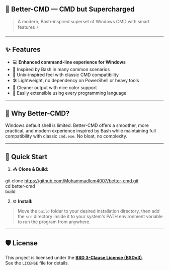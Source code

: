 ## 🚀 Better-CMD — CMD but Supercharged

> A modern, Bash-inspired superset of Windows CMD with smart features ⚡️

---

## ✨ Features

- 💻 **Enhanced command-line experience for Windows**  
- 🐚 Inspired by Bash in many common scenarios  
- 📂 Unix-inspired feel with classic CMD compatibility  
- 🛠️ Lightweight, no dependency on PowerShell or heavy tools  
- 🎨 Cleaner output with nice color support  
- 🔗 Easily extensible using every programming language

---

## 🎯 Why Better-CMD?

Windows default shell is limited. Better-CMD offers a smoother, more practical, and modern experience inspired by Bash while maintaining full compatibility with classic `cmd.exe`. No bloat, no complexity.

---

## 🚀 Quick Start

1. 📥 **Clone & Build:**

git clone https://github.com/MohammadIcm4007/better-cmd.git  
cd better-cmd  
build

2. ⚙️ **Install:**

> Move the `build` folder to your desired installation directory, then add the `src` directory inside it to your system's PATH environment variable to run the program from anywhere.

---

## 🛡️ License

This project is licensed under the **[BSD 3-Clause License (BSDv3)](./LICENSE)**.  
See the `LICENSE` file for details.
